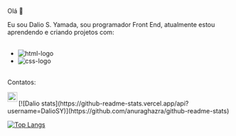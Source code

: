Olá :pencil:

Eu sou Dalio S. Yamada, sou programador Front End, atualmente estou aprendendo e criando projetos com:
<br> <br>
 - <img src="https://img.shields.io/badge/HTML5-E34F26?style=for-the-badge&logo=html5&logoColor=white" alt="html-logo" />
 - <img src="https://img.shields.io/badge/CSS3-1572B6?style=for-the-badge&logo=css3&logoColor=white" alt="css-logo" />

<br>
 Contatos:
<p>
  <a href="https://www.linkedin.com/in/dalio-shindi-yamada/" />
    <img align="left" alt="Linkedin" width=22px src="https://github.com/DalioSY/teste/blob/master/assets/Linkedin-icon.png" />

   
  </a>
</p> 
<br>
[![Dalio stats](https://github-readme-stats.vercel.app/api?username=DalioSY)](https://github.com/anuraghazra/github-readme-stats)

[![Top Langs](https://github-readme-stats.vercel.app/api/top-langs/?username=DalioSY)](https://github.com/anuraghazra/github-readme-stats)
 
